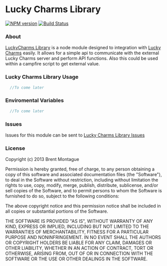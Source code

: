 Lucky Charms Library
====================
[![NPM version](https://badge.fury.io/js/luckycharms-client.png)](https://npmjs.org/package/luckycharms-library) [![Build Status](https://travis-ci.org/bigbam505/luckycharms-library.png?branch=master)](https://travis-ci.org/bigbam505/luckycharms-library)

### About

[LuckyCharms Library](http://github.com/bigbam505/luckycharms-library) is a node module designed to integration with 
[Lucky Charms](http://github.com/drapergeek/luckycharms) easily.  It allows for a simple api to communicate with 
the external Lucky Charms server and perform API functions.  Also this could be used within a campfire script to 
get external value.

### Lucky Charms Library Usage

```javascript
  //To come later
```

### Enviromental Variables

```javascript
  //To come later
```

### Issues

Issues for this module can be sent to [Lucky Charms Library Issues](https://github.com/bigbam505/luckycharms-library/issues)

### License

Copyright (c) 2013 Brent Montague

Permission is hereby granted, free of charge, to any person obtaining a copy of this software and associated documentation files (the "Software"), to deal in the Software without restriction, including without limitation the rights to use, copy, modify, merge, publish, distribute, sublicense, and/or sell copies of the Software, and to permit persons to whom the Software is furnished to do so, subject to the following conditions:

The above copyright notice and this permission notice shall be included in all copies or substantial portions of the Software.

THE SOFTWARE IS PROVIDED "AS IS", WITHOUT WARRANTY OF ANY KIND, EXPRESS OR IMPLIED, INCLUDING BUT NOT LIMITED TO THE WARRANTIES OF MERCHANTABILITY, FITNESS FOR A PARTICULAR PURPOSE AND NONINFRINGEMENT. IN NO EVENT SHALL THE AUTHORS OR COPYRIGHT HOLDERS BE LIABLE FOR ANY CLAIM, DAMAGES OR OTHER LIABILITY, WHETHER IN AN ACTION OF CONTRACT, TORT OR OTHERWISE, ARISING FROM, OUT OF OR IN CONNECTION WITH THE SOFTWARE OR THE USE OR OTHER DEALINGS IN THE SOFTWARE.
